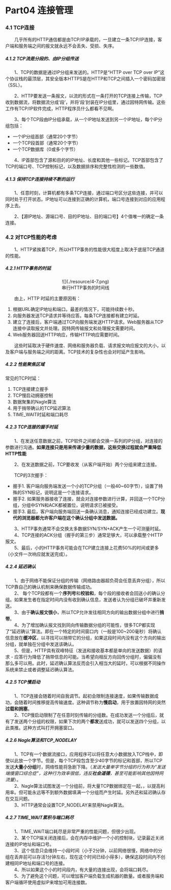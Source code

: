 # Part04 连接管理

### 4.1 TCP连接
&emsp;&emsp;几乎所有的HTTP通信都是由TCP/IP承载的，一旦建立一条TCP/IP连接，客户端和服务端之间的报文就永远不会丢失、受损、失序。

##### 4.1.2 TCP流是分段的、由IP分组传送
&emsp;&emsp;1、TCP的数据是通过IP分组来发送的。HTTP是“HTTP over TCP over IP”这个协议栈的最顶层，其安全版本HTTPS是在HTTP和TCP之间插入一个密码加密层（SSL）。  


&emsp;&emsp;2、HTTP要发送一条报文，以流的形式在一条打开的TCP连接上传输，TCP收到数据流，将数据流分成‘段’，并将‘段’封装在IP分组里，通过因特网传输。这些工作有TCP/IP软件完成，HTTP程序员什么都看不见啊。  

&emsp;&emsp;3、每个TCP段由IP分组承载，从一个IP地址发送到另一个IP地址，每个IP分组包括：  

 - 一个IP分组首部（通常20个字节）
 - 一个TCP段首部（通常20个字节）
 - 一个TCP数据库（0或多个字节）

&emsp;&emsp;4、IP首部包含了源和目的的IP地址、长度和其他一些标记。TCP首部包含了TCP的端口号、TCP控制标记，以及数据排序和完整性检测的一些数值。

##### 4.1.3 保持TCP连接持续不断的运行

&emsp;&emsp;1、任意时刻，计算机都有多条TCP连接，通过端口号区分这些连接，并可以同时处于打开状态。IP地址可以连接到正确的计算机，端口号连接到对应的应用程序上去。   


&emsp;&emsp;2、【源IP地址、源端口号、目的IP地址、目的端口号】4个值唯一的确定一条连接。

### 4.2 对TCP性能的考虑

&emsp;&emsp;1、HTTP紧挨着TCP，所以HTTP事务的性能很大程度上取决于底层TCP通道的性能。

##### 4.2.1 HTTP事务的时延
<center>![](./resource/4-7.png)</center>    
<center>串行HTTP事务的时间线</center>   

&emsp;&emsp;由上，HTTP 时延的主要原因有：

 1. 根据URL确定IP地址和端口。最差的情况下，可能持续数十秒。
 1. 向服务器发送TCP请求并等待应答。每条TCP连接都有建立时延。
 1. 建立了连接后，客户端通过TCP向服务端发送HTTP请求。Web服务器从TCP连接中读取报文并处理。因特网传输报文和处理报文需要时间。
 1. Web服务器回送HTTP响应，传输HTTP响应需要时间。

&emsp;&emsp;这些时延取决于硬件速度、网络和服务器负载、请求报文响应报文的大小，以及客户端与服务端之间的距离。TCP技术的复杂性也会对时延产生影响。  

##### 4.2.2 性能聚焦区域

 常见的TCP时延：

 1. TCP连接建立握手
 2. TCP慢启动拥塞控制
 3. 数据聚集的Nagle算法
 4. 用于捎带确认的TCP延迟算法
 5. TIME_WAIT时延和端口耗尽

##### 4.2.3 TCP连接的握手时延
&emsp;&emsp;1、在发送任意数据之前，TCP软件之间都会交换一系列的IP分组，对连接的参数进行沟通。**如果连接只是用来传递少量的数据，这些交换过程就会严重降低HTTP性能**

&emsp;&emsp;2、在发送数据之前，TCP要收发（从客户端开始）两个分组来建立连接。

&emsp;&emsp;TCP的3次握手：

 - 握手1. 客户端向服务端发送一个小的TCP分组（一般40~60字节），设置了特殊的SYN标记，说明这是一个连接请求。   
 - 握手2. 如果服务器接收了连接，就会对连接参数进行计算，并回送一个TCP分组，分组中SYN和ACK都被置位，说明请求已被接受。   
 - 握手3. 最后，客户端向服务端回送一条确认消息，通知连接已经成功建立。**现代的浏览器都允许客户端在这个确认分组中发送数据。**   

&emsp;&emsp;3、HTTP事务通常不会交换太多数据SYN/SYN+ACK产生一个可测量时延。   
&emsp;&emsp;4、TCP连接的ACK分组（握手的第三步）通常足够大，可以承载整个HTTP报文。   
&emsp;&emsp;5、最后，小的HTTP事务可能会在TCP建立连接上花费50%的时间或更多（小文件一次响应就发送完成）。   


##### 4.2.4 延迟确认

&emsp;&emsp;1、由于网络不能保证分组的传输（网络路由器超负荷会任意丢弃分组），所以TCP靠自己的确认机制来确保数据传输成功。   
&emsp;&emsp;2、 每个TCP段都有一个**序列号**和**校验和**，每个段的接收者会回送小的确认分组。如果发生者在指定时间内没有收到确认信息，发送者认为分组已破坏并重新发送。  
&emsp;&emsp;3、由于**确认报文很小**，所以TCP允许发往相同方向的输出数据分组中进行**捎带**。  
&emsp;&emsp;4、为了增加确认报文找到同向传输数据分组的可能性，很多TCP都实现了“延迟确认”算法。即在一个特定的时间窗口内（一般是100~200毫秒）将确认信息放在**缓冲区**，以寻找可以捎带它的分组，如果这段时间内没有这个方向的输出分组，就单独在分组中发送该确认。   
&emsp;&emsp;5、但是，HTTP具有双峰特征（发送和接收基本都是单向的发送数据）的请求 - 应答行为降低了捎带信息的可能。当希望向相反方向回传分组时，偏偏没有那么多可以用。此时，延迟确认算法反而会引入相当大的延时，可以根据不同操作系统来禁止或者调整延迟确认算法。

##### 4.2.5 TCP慢启动

&emsp;&emsp;1、TCP连接会随着时间自我调节。起初会限制连接速度，如果传输数据成功，会随着时间推移提高传输速度。这种调节称为**慢启动**，用于放置因特网的突然**过载和拥塞**。   
&emsp;&emsp;2、TCP慢启动限制了在任意时刻传输的分组数。在成功发送一个分组后，就有了发送两个分组的权限，如果下次的两个**都发**送成功，就可以发送四个分组，以此类推。这种方式叫打开拥塞窗口。   

##### 4.2.6 Nagle算法和TCP_NODELAY
&emsp;&emsp;1、TCP有一个数据流接口，应用程序可以将任意大小数据放入TCP栈中，即使以此放一个字节。但是，每个TCP段包含至少40字节的标记和首部，所以TCP发送**大量小分组**时，网络性能将急剧下降。（*发送大量单字节分组的行为称为“发送端傻窗口综合症”，这种行为效率很低，违反**社会道德**，甚至可能影响其他因特网流量*）。   
&emsp;&emsp;2、Nagle算法试图发送一个分组前，将大量TCP数据绑定在一起，，以提高利用率。但可能永远等不到额外数据填满一个分组而产生时延。另外还和延迟确认存在交互问题。  
&emsp;&emsp;3、HTTP通常会设置TCP_NODELAY来禁用Nagle算法。

##### 4.2.7 TIME_WAIT累积与端口耗尽

&emsp;&emsp;1、TIME_WAIT端口耗尽是非常严重的性能问题，但很少出现。   
&emsp;&emsp;2、某个TCP端关闭连接后，会在内存中维护一个小的控制块，记录最近关闭连接的IP地址和端口号。   
&emsp;&emsp;3、这个信息只会维持一小段时间（小于2分钟，以前网络很慢，网络中的分组在丢弃前可以存活1分钟左右，现在这个时间已经小得多），确保这段时间内不创建相同IP地址和端口号的连接。   
&emsp;&emsp;4、所以如果这个小的时间段内，有大量的连接出现，会将端口耗尽。   
&emsp;&emsp;5、为了避免这个问题，可以增加客户端负载生成机器的数量。或者服务端和客户端循环使用虚拟IP来增加可用连接数。   

























